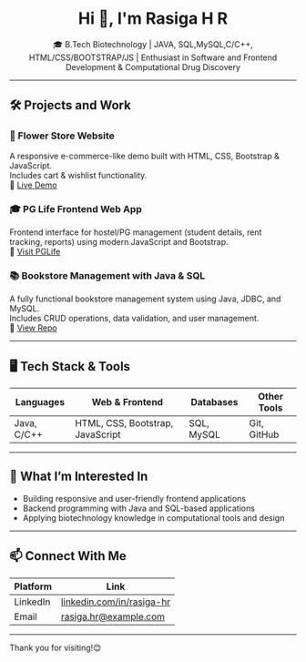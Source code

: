 
<h1 align="center">Hi 👋, I'm Rasiga H R</h1>
<p align="center">🎓 B.Tech Biotechnology | JAVA, SQL,MySQL,C/C++, HTML/CSS/BOOTSTRAP/JS | Enthusiast in Software and Frontend Development & Computational Drug Discovery</p>

---

## 🛠️ Projects and Work

### 🌸 Flower Store Website
A responsive e-commerce-like demo built with HTML, CSS, Bootstrap & JavaScript.  
Includes cart & wishlist functionality.  
🔗 [Live Demo](https://rasiga1912.github.io/flowerstore)

### 🎓 PG Life Frontend Web App
Frontend interface for hostel/PG management (student details, rent tracking, reports) using modern JavaScript and Bootstrap.  
🔗  [Visit PGLife](https://rasiga1912.github.io/PGLife/)

### 📚 Bookstore Management with Java & SQL
A fully functional bookstore management system using Java, JDBC, and MySQL.  
Includes CRUD operations, data validation, and user management.  
🔗 [View Repo](https://github.com/rasiga1912/bookstore-management)

---

## 🖥️ Tech Stack & Tools

| Languages      | Web & Frontend                   | Databases        | Other Tools         |
|----------------|----------------------------------|------------------|----------------------|
| Java, C/C++    | HTML, CSS, Bootstrap, JavaScript | SQL, MySQL       | Git, GitHub          |

---

## 🎯 What I’m Interested In
- Building responsive and user-friendly frontend applications  
- Backend programming with Java and SQL-based applications  
- Applying biotechnology knowledge in computational tools and design

---

## 📫 Connect With Me

| Platform   | Link                                      |
|------------|-------------------------------------------|
| LinkedIn   | [linkedin.com/in/rasiga-hr](https://linkedin.com/in/rasigahr) |
| Email      | rasiga.hr@example.com                    |


---


Thank you for visiting!😊
